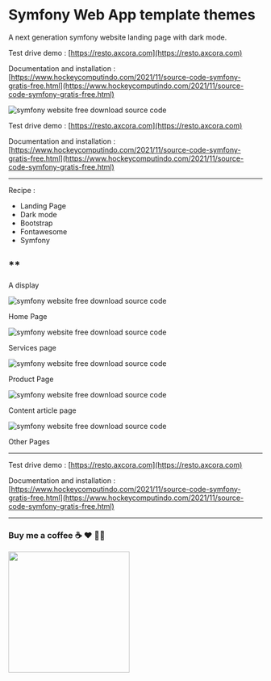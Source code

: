 # Symfony Web App template themes

A next generation symfony website landing page with dark mode.

Test drive demo : [https://resto.axcora.com](https://resto.axcora.com)

Documentation and installation :
[https://www.hockeycomputindo.com/2021/11/source-code-symfony-gratis-free.html](https://www.hockeycomputindo.com/2021/11/source-code-symfony-gratis-free.html)

![symfony website free download source code](https://1.bp.blogspot.com/-tHFZP_5W6j4/YZskaT9aDbI/AAAAAAAASCQ/1UqST0xFHyACq4wAGsxYgg3hFcmdJUhXACLcBGAsYHQ/s1024/symfony%2Bsource%2Bcode%2Bweb%2Btemplate%2Bthemes%2Bfree%2Bdownload%2Bgratis.jpg)

Test drive demo : [https://resto.axcora.com](https://resto.axcora.com)

Documentation and installation :
[https://www.hockeycomputindo.com/2021/11/source-code-symfony-gratis-free.html](https://www.hockeycomputindo.com/2021/11/source-code-symfony-gratis-free.html)

---------------------------------------------------------------

Recipe :
+ Landing Page
+ Dark mode
+ Bootstrap
+ Fontawesome
+ Symfony

**
----------------------------------------------------------------

A display 

![symfony website free download source code](https://1.bp.blogspot.com/-718XjKoVCkQ/YZshFpPwosI/AAAAAAAASA0/rfLlQb71cUErq4gnvQOASGHVOzTR-IZWgCLcBGAsYHQ/s3529/symfony%2Bsource%2Bcode%2Bdownload%2B%25281%2529.jpeg)

Home Page

![symfony website free download source code](https://1.bp.blogspot.com/-JQ-hrxd79Mc/YZshGnZtJBI/AAAAAAAASA8/BUy5gZLwupw10nx_I-TPudqt3fQxJTrFgCLcBGAsYHQ/s1445/symfony%2Bsource%2Bcode%2Bdownload%2B%25282%2529.jpeg)

Services page

![symfony website free download source code](https://1.bp.blogspot.com/-hpO9EiTALPg/YZshH6dX75I/AAAAAAAASBE/47QeeVKrRsE6raciYfemMsNRKz2xQepuQCLcBGAsYHQ/s2840/symfony%2Bsource%2Bcode%2Bdownload%2B%25283%2529.jpeg)

Product Page

![symfony website free download source code](https://1.bp.blogspot.com/-p3EjLDbGV9g/YZshI8DZrZI/AAAAAAAASBM/TqJuYX_ISloRKprplHh46AhU5KZ5NdtcACLcBGAsYHQ/s1928/symfony%2Bsource%2Bcode%2Bdownload%2B%25284%2529.jpeg)

Content article page

![symfony website free download source code](https://1.bp.blogspot.com/-X-E5DJkRbqE/YZshJmWeFYI/AAAAAAAASBU/4gHSy_IgBtM35GcRiNvE6UWx5V9ovTS8gCLcBGAsYHQ/s1446/symfony%2Bsource%2Bcode%2Bdownload%2B%25285%2529.jpeg)

Other Pages

------------------------------------------------------------------------

Test drive demo : [https://resto.axcora.com](https://resto.axcora.com)

Documentation and installation :
[https://www.hockeycomputindo.com/2021/11/source-code-symfony-gratis-free.html](https://www.hockeycomputindo.com/2021/11/source-code-symfony-gratis-free.html)



------------------------------------------------------------------------

### Buy me a coffee ☕️ ❤️  ✌🏻 

<a href="https://www.buymeacoffee.com/axcora"><img width="240" src="https://blogger.googleusercontent.com/img/b/R29vZ2xl/AVvXsEgIA9HMwkK8kr7uRwVNxnhXsLQsJHxQQYVSzqCAaK58OpJOiTlzbIX7eEwS_VpJ3oEG-xrmVEl2WKqGvB_o-KjyBGTbbjFHM_bN2Jce9g3FTnt2ZJViwcvB9DHPOKPEMCl7jTQRVWKPw_ETloH7_CK8Xr09SSNNx22xnfGjViwdEsGtR-yGrLmr-JUGHA/s1090/bmc-button.png"/></a>

